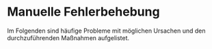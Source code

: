 ﻿# Manuelle Fehlerbehebung

Im Folgenden sind häufige Probleme mit möglichen Ursachen und den durchzuführenden Maßnahmen aufgelistet.